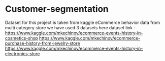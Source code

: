 # Customer-segmentation

Dataset for this project is taken from kaggle eCommerce behavior data from multi category store
we have used 3 datasets here 
dataset link - https://www.kaggle.com/mkechinov/ecommerce-events-history-in-cosmetics-shop
               https://www.kaggle.com/mkechinov/ecommerce-purchase-history-from-jewelry-store
               https://www.kaggle.com/mkechinov/ecommerce-events-history-in-electronics-store
